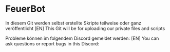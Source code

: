 # FeuerBot
In diesem Git werden selbst erstellte Skripte teilweise oder ganz veröffentlicht
[EN] This Git will be for uploading our private files and scripts

Probleme können im folgendem Discord gemeldet werden:
[EN] You can ask questions or report bugs in this Discord: 
